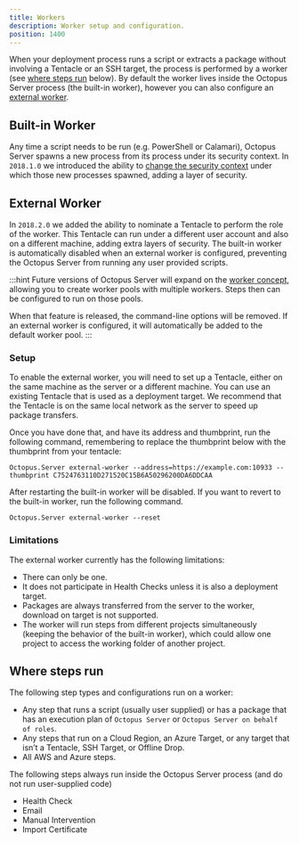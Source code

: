 ```yaml
---
title: Workers
description: Worker setup and configuration.
position: 1400
---
```


When your deployment process runs a script or extracts a package without involving a Tentacle or an SSH target, the process is performed by a worker (see [where steps run](#where-steps-run) below). By default the worker lives inside the Octopus Server process (the built-in worker), however you can also configure an [external worker](#external-worker). 

## Built-in Worker

Any time a script needs to be run (e.g. PowerShell or Calamari), Octopus Server spawns a new process from its process under its security context. In `2018.1.0` we introduced the ability to [change the security context](/docs/administration/security/built-in-worker.md) under which those new processes spawned, adding a layer of security.

## External Worker

In `2018.2.0` we added the ability to nominate a Tentacle to perform the role of the worker. This Tentacle can run under a different user account and also on a different machine, adding extra layers of security. The built-in worker is automatically disabled when an external worker is configured, preventing the Octopus Server from running any user provided scripts.

:::hint
Future versions of Octopus Server will expand on the [worker concept](https://github.com/OctopusDeploy/Specs/blob/master/Workers/index.md), allowing you to create worker pools with multiple workers. Steps then can be configured to run on those pools.

When that feature is released, the command-line options will be removed. If an external worker is configured, it will automatically be added to the default worker pool.
:::

### Setup

To enable the external worker, you will need to set up a Tentacle, either on the same machine as the server or a different machine. You can use an existing Tentacle that is used as a deployment target. We recommend that the Tentacle is on the same local network as the server to speed up package transfers.

Once you have done that, and have its address and thumbprint, run the following command, remembering to replace the thumbprint below with the thumbprint from your tentacle:

```
Octopus.Server external-worker --address=https://example.com:10933 --thumbprint C7524763110D271520C15B6A50296200DA6DDCAA
```

After restarting the built-in worker will be disabled. If you want to revert to the built-in worker, run the following command.

```
Octopus.Server external-worker --reset
```

### Limitations
The external worker currently has the following limitations:
- There can only be one.
- It does not participate in Health Checks unless it is also a deployment target.
- Packages are always transferred from the server to the worker, download on target is not supported.
- The worker will run steps from different projects simultaneously (keeping the behavior of the built-in worker), which could allow one project to access the working folder of another project.

## Where steps run
The following step types and configurations run on a worker:
- Any step that runs a script (usually user supplied) or has a package that has an execution plan of `Octopus Server` or `Octopus Server on behalf of roles`.
- Any steps that run on a Cloud Region, an Azure Target, or any target that isn’t a Tentacle, SSH Target, or Offline Drop.
- All AWS and Azure steps.

The following steps always run inside the Octopus Server process (and do not run user-supplied code)
- Health Check
- Email
- Manual Intervention
- Import Certificate
